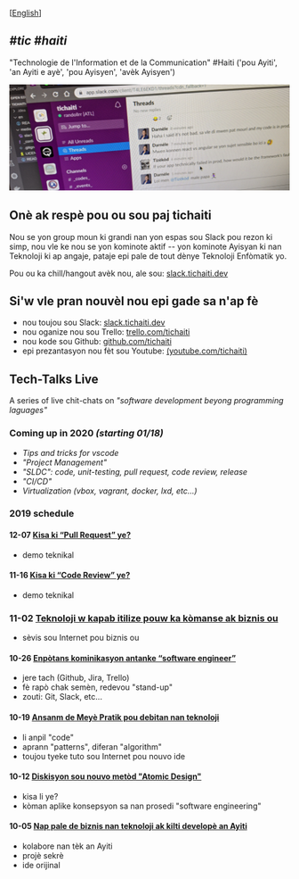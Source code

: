 [[English](en/README.md)]

## _#tic #haiti_
"Technologie de l'Information et de la Communication" #Haiti ('pou Ayiti', 'an Ayiti e ay&egrave;', 'pou Ayisyen', 'av&egrave;k Ayisyen')

![Slack Channels](./media/slack_banner2.png)

## On&egrave; ak resp&egrave; pou ou sou paj tichaiti

Nou se yon group moun ki grandi nan yon espas sou Slack pou rezon ki simp, nou vle ke nou se yon kominote aktif -- yon kominote Ayisyan ki nan Teknoloji ki ap angaje, pataje epi pale de tout d&egrave;nye Teknoloji Enf&ograve;matik yo.

Pou ou ka chill/hangout av&egrave;k nou, ale sou: [slack.tichaiti.dev](http://slack.tichaiti.dev)


## Si'w vle pran nouv&egrave;l nou epi gade sa n'ap f&egrave; 

- nou toujou sou Slack: [slack.tichaiti.dev](https://slack.tichaiti.dev)
- nou oganize nou sou Trello: [trello.com/tichaiti](https://trello.com/tichaiti)
- nou kode sou Github: [github.com/tichaiti](https://github.com/tichaiti)
- epi prezantasyon nou f&egrave;t sou Youtube: [(youtube.com/tichaiti)](https://www.youtube.com/channel/UC7HPriaqy3rYKrsqWOxKqEQ)

## Tech-Talks Live
A series of live chit-chats on *"software development beyong programming laguages"*

### Coming up in 2020 _(starting 01/18)_
- _Tips and tricks for vscode_
- _"Project Management"_
- _"SLDC": code, unit-testing, pull request, code review, release_
- _"CI/CD"_
- _Virtualization (vbox, vagrant, docker, lxd, etc…)_


### 2019 schedule

#### 12-07 [Kisa ki “Pull Request” ye?](https://youtu.be/XzhT5BVerG4)
* demo teknikal

#### 11-16 [Kisa ki “Code Review” ye?](https://youtu.be/GiWwfnzWVIA)
* demo teknikal

### 11-02 [Teknoloji w kapab itilize pouw ka kòmanse ak biznis ou](https://youtu.be/SbsQkNnELFI)
* s&egrave;vis sou Internet pou biznis ou 

#### 10-26 [Enpòtans kominikasyon antanke “software engineer”](https://youtu.be/7-vmyKkBjhY)
* jere tach (Github, Jira, Trello)
* f&egrave; rap&ograve; chak sem&egrave;n, redevou "stand-up"
* zouti: Git, Slack, etc...

#### 10-19 [Ansanm de Meyè Pratik pou debitan nan teknoloji](https://youtu.be/GHMUOxDD-iU)
* li anpil "code"
* aprann "patterns", diferan "algorithm"
* toujou tyeke tuto sou Internet pou nouvo ide

#### 10-12 [Diskisyon sou nouvo metòd "Atomic Design"](https://youtu.be/3zZ-tLG4Mgs)
* kisa li ye?
* k&ograve;man aplike konsepsyon sa nan prosedi "software engineering"

#### 10-05 [Nap pale de biznis nan teknoloji ak kilti developè an Ayiti](https://youtu.be/ZaGg3vDu60Y)
- kolabore nan t&egrave;k an Ayiti
- proj&egrave; sekr&egrave;
- ide orijinal
